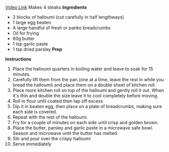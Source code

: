 [Video Link](https://www.instagram.com/p/DFxzax_oWAS/)
Makes 4 steaks
**Ingredients**
- 2 blocks of halloumi (cut carefully in half lengthways)
- 1 large egg beaten
- A large handful of fresh or panko breadcrumbs
- Oil for frying
- 60g butter
- 1 tsp garlic paste
- 1 tsp dried parsley
**Prep**

**Instructions**
1. Place the halloumi quarters in boiling water and leave to soak for 15 minutes.
2. Carefully lift them from the pan (one at a time, leave the rest in while you bread the halloumi) and place them on a double sheet of kitchen roll. 
3. Place more kitchen roll on top of the halloumi and gently roll it out. When it's thin and double the size leave it to cool completely before moving.
4. Roll in flour until coated then tap off excess
5. Dip it in beaten egg, then place on a plate of breadcrumbs, making sure each side is covered.
6. Repeat with the rest of the halloumi.
7. Fry for a couple of minutes on each side until crisp and golden brown.
8. Place the butter, parsley and garlic paste in a microwave safe bowl. Season and microwave until the butter has melted. 
9. Stir and pour over the crispy halloumi
10. Serve immediately
